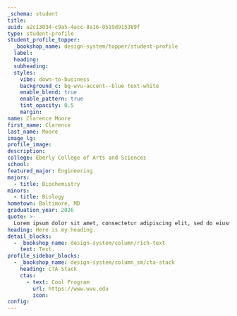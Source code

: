 ```yaml
---
_schema: student
title:
uuid: a2c13034-c9a5-4acc-8a16-0519d915389f
type: student-profile
student_profile_topper:
  _bookshop_name: design-system/topper/student-profile
  label:
  heading:
  subheading:
  styles:
    vibe: down-to-business
    background_c: bg-wvu-accent--blue text-white
    enable_blend: true
    enable_pattern: true
    tint_opacity: 0.5
    margin:
name: Clarence Moore
first_name: Clarence
last_name: Moore
image_lg:
profile_image:
description:
college: Eberly College of Arts and Sciences
school:
featured_major: Engineering
majors:
  - title: Biochemistry
minors:
  - title: Biology
hometown: Baltimore, MD
graduation_year: 2026
quote: >-
  Lorem ipsum dolor sit amet, consectetur adipiscing elit, sed do eiusmod tempor incididunt ut labore et dolore magna aliqua. Ut enim ad minim veniam, quis nostrud exercitation ullamco laboris nisi ut aliquip ex ea commodo consequat.
heading: Here is my heading.
detail_blocks:
  - _bookshop_name: design-system/column/rich-text
    text: Text.
profile_sidebar_blocks:
  - _bookshop_name: design-system/column_sm/cta-stack
    heading: CTA Stack
    ctas:
      - text: Cool Program
        url: https://www.wvu.edu
        icon:
config:
---
```


